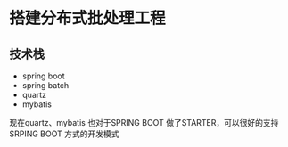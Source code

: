 # 搭建分布式批处理工程
## 技术栈
- spring boot
- spring batch
- quartz
- mybatis

现在quartz、mybatis 也对于SPRING BOOT 做了STARTER，可以很好的支持SRPING BOOT 方式的开发模式